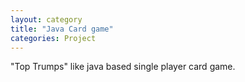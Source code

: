 ```yaml
---
layout: category
title: "Java Card game"
categories: Project
---
```


"Top Trumps" like java based single player card game.